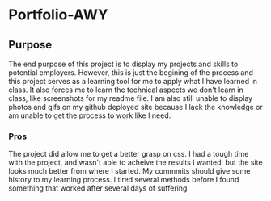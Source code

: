 # Portfolio-AWY

## Purpose  
The end purpose of this project is to display my projects and skills to potential employers.
However, this is just the begining of the process and this project serves as a learning tool for me to apply what I have learned in class. It also forces me to learn the technical aspects we don't learn in class, like screenshots for my readme file. I am also still unable to display photos and gifs on my github deployed site because I lack the knowledge or am unable to get the process to work like I need.

### Pros
The project did allow me to get a better grasp on css. I had a tough time with the project, and wasn't able to acheive the results I wanted, but the site looks much better from where I started. My commmits should give some history to my learning process. I tired several methods before I found something that worked after several days of suffering.



